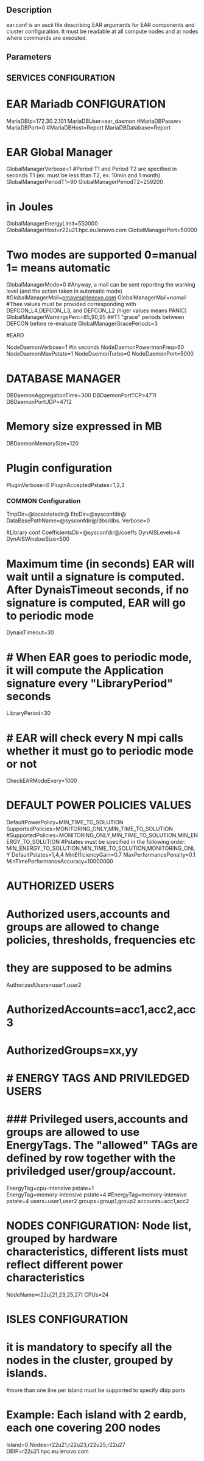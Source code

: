 Description
-----------
ear.conf is an ascii file describing EAR arguments for EAR components and cluster configuration. It must be readable at all compute nodes and at nodes where commands are executed. 

Parameters
----------
## SERVICES CONFIGURATION

# EAR Mariadb CONFIGURATION
MariaDBIp=172.30.2.101
MariaDBUser=ear_daemon
#MariaDBPassw=
MariaDBPort=0
#MariaDBHost=Report
MariaDBDatabase=Report

# EAR Global Manager

GlobalManagerVerbose=1
#Period T1 and Period T2 are specified in seconds T1 (ex. must be less than T2, ex. 10min and 1 month)
GlobalManagerPeriodT1=90
GlobalManagerPeriodT2=259200
# in Joules
GlobalManagerEnergyLimit=550000
GlobalManagerHost=r22u21.hpc.eu.lenovo.com
GlobalManagerPort=50000
# Two modes are supported 0=manual 1= means automatic
GlobalManagerMode=0
#Anyway, a mail can be sent reporting the warning level (and the action taken in automatic mode)
#GlobalManagerMail=pmayes@lenovo.com
GlobalManagerMail=nomail
#Thee values must be provided corresponding with DEFCON_L4,DEFCON_L3, and DEFCON_L2 (higer values means PANIC)
GlobalManagerWarningsPerc=85,90,95
##T1 "grace" periods between DEFCON before re-evaluate
GlobalManagerGracePeriods=3

#EARD

NodeDaemonVerbose=1
#in seconds
NodeDaemonPowermonFreq=60
NodeDaemonMaxPstate=1
NodeDaemonTurbo=0
NodeDaemonPort=5000

# DATABASE MANAGER
DBDaemonAggregationTime=300
DBDaemonPortTCP=4711
DBDaemonPortUDP=4712
# Memory size expressed in MB
DBDaemonMemorySize=120

# Plugin configuration
PluginVerbose=0
PluginAcceptedPstates=1,2,3

### COMMON Configuration
TmpDir=@localstatedir@
EtcDir=@sysconfdir@
DataBasePathName=@sysconfdir@/dbs/dbs.
Verbose=0

#Library conf
CoefficientsDir=@sysconfdir@/coeffs
DynAISLevels=4
DynAISWindowSize=500
# Maximum time (in seconds) EAR will wait until a signature is computed. After DynaisTimeout seconds, if no signature is computed, EAR will go to periodic mode
DynaisTimeout=30
# # When EAR goes to periodic mode, it will compute the Application signature every "LibraryPeriod" seconds
LibraryPeriod=30
# # EAR will check every N mpi calls whether it must go to periodic mode or not
CheckEARModeEvery=1000

# DEFAULT POWER POLICIES VALUES
DefaultPowerPolicy=MIN_TIME_TO_SOLUTION
SupportedPolicies=MONITORING_ONLY,MIN_TIME_TO_SOLUTION
#SupportedPolicies=MONITORING_ONLY,MIN_TIME_TO_SOLUTION,MIN_ENERGY_TO_SOLUTION
#Pstates must be specified in the following order: MIN_ENERGY_TO_SOLUTION,MIN_TIME_TO_SOLUTION,MONITORING_ONLY
DefaultPstates=1,4,4
MinEfficiencyGain=0.7
MaxPerformancePenalty=0.1
MinTimePerformanceAccuracy=10000000

# AUTHORIZED USERS
# Authorized users,accounts and groups are allowed to change policies, thresholds, frequencies etc
# they are supposed to be admins 

AuthorizedUsers=user1,user2
# AuthorizedAccounts=acc1,acc2,acc3
# AuthorizedGroups=xx,yy


# # ENERGY TAGS AND PRIVILEDGED USERS
# ### Privileged users,accounts and groups are allowed to use EnergyTags. The "allowed" TAGs are defined by row together with the priviledged user/group/account.
EnergyTag=cpu-intensive pstate=1  
EnergyTag=memory-intensive pstate=4 
#EnergyTag=memory-intensive pstate=4 users=user1,user2 groups=group1,group2 accounts=acc1,acc2
#

# NODES CONFIGURATION: Node list, grouped by hardware characteristics, different lists must reflect different power characteristics
NodeName=r22u[21,23,25,27] CPUs=24


# ISLES CONFIGURATION
# it is mandatory to specify all the nodes in the cluster, grouped by islands.
#more than one line per island must be supported to specify dbip ports
# Example: Each island with 2 eardb, each one covering 200 nodes


Island=0 Nodes=r22u21,r22u23,r22u25,r22u27 DBIP=r22u21.hpc.eu.lenovo.com 

